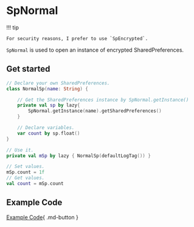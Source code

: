 # SpNormal

!!! tip

    For security reasons, I prefer to use `SpEncrypted`.

`SpNormal` is used to open an instance of encrypted SharedPreferences. 

## Get started

```kotlin
// Declare your own SharedPreferences.
class NormalSp(name: String) {

    // Get the SharedPreferences instance by SpNormal.getInstance()
    private val sp by lazy{
        SpNormal.getInstance(name).getSharedPreferences()
    }

    // Declare variables.
    var count by sp.float()
}

// Use it.
private val mSp by lazy { NormalSp(defaultLogTag()) }

// Set values.
mSp.count = 1f
// Get values.
val count = mSp.count
```

## Example Code

[Example Code](https://github.com/SakurajimaMaii/Android-Vast-Extension/blob/develop/app/src/main/java/com/ave/vastgui/app/sharedpreferences/SpNormalExample.kt){ .md-button }
